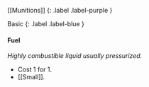 [[Munitions]]
{: .label .label-purple }

Basic
{: .label .label-blue }

#### Fuel
*Highly combustible liquid usually pressurized.*
- Cost 1 for 1.
- [[Small]].

